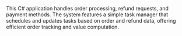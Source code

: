 This C# application handles order processing, refund requests, and payment methods. The system features a simple task manager that schedules and updates tasks based on order and refund data, offering efficient order tracking and value computation.
